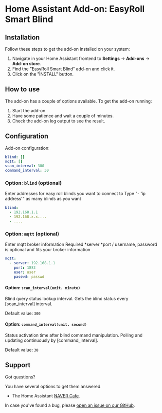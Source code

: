 # Home Assistant Add-on: EasyRoll Smart Blind

## Installation

Follow these steps to get the add-on installed on your system:

1. Navigate in your Home Assistant frontend to **Settings** -> **Add-ons** -> **Add-on store**.
2. Find the "EasyRoll Smart Blind" add-on and click it.
3. Click on the "INSTALL" button.

## How to use

The add-on has a couple of options available. To get the add-on running:

1. Start the add-on.
2. Have some patience and wait a couple of minutes.
3. Check the add-on log output to see the result.

## Configuration

Add-on configuration:

```yaml
blind: []
mqtt: []
scan_interval: 300
command_interval: 30
```

### Option: `blind` (optional)

Enter addresses for easy roll blinds you want to connect to Type "- 'ip address'" as many blinds as you want

```yaml
blind:
  - 192.168.1.1
  - 192.168.x.x....
  - ....
```

### Option: `mqtt` (optional)

Enter mqtt broker information Required *server *port / username, password is optional and fits your broker information

```yaml
mqtt:
  - server: 192.168.1.1
    port: 1883
    user: user
    passwd: passwd
```

#### Option: `scan_interval(unit. minute)`

Blind query status lookup interval. Gets the blind status every [scan_interval] interval.

Default value: `300`

#### Option: `command_interval(unit. second)`

Status activation time after blind command manipulation. Polling and updating continuously by [command_interval].

Default value: `30`

## Support

Got questions?

You have several options to get them answered:

- The Home Assistant [NAVER Cafe][forum].

In case you've found a bug, please [open an issue on our GitHub][issue].

[forum]: https://cafe.naver.com/koreassistant
[issue]: https://github.com/harwin1/ha-addons/issues
[repository]: https://github.com/harwin1/ha-addons
